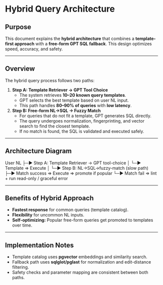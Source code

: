 # Hybrid Query Architecture

## Purpose
This document explains the **hybrid architecture** that combines a **template-first approach** with a **free-form GPT SQL fallback**. This design optimizes speed, accuracy, and safety.

---

## Overview
The hybrid query process follows two paths:
1. **Step A: Template Retriever → GPT Tool Choice**
   - The system retrieves **10–20 known query templates**.
   - GPT selects the best template based on user NL input.
   - This path handles **80–90% of queries** with **low latency**.
2. **Step B: Free-form NL→SQL → Fuzzy Match**
   - For queries that do not fit a template, GPT generates SQL directly.
   - The query undergoes normalization, fingerprinting, and vector search to find the closest template.
   - If no match is found, the SQL is validated and executed safely.

---

## Architecture Diagram
User NL
├─► Step A: Template Retriever → GPT tool-choice
│ └─► Template ⇒ Execute
│
└─► Step B: NL→SQL→fuzzy-match (slow path)
├─► Match success ⇒ Execute ⇒ promote if popular
└─► Match fail ⇒ lint + run read-only / graceful error


---

## Benefits of Hybrid Approach
- **Fastest response** for common queries (template catalog).
- **Flexibility** for uncommon NL inputs.
- **Self-optimizing:** Popular free-form queries get promoted to templates over time.

---

## Implementation Notes
- Template catalog uses **pgvector** embeddings and similarity search.
- Fallback path uses **sqlglot/pglast** for normalization and edit-distance filtering.
- Safety checks and parameter mapping are consistent between both paths.



